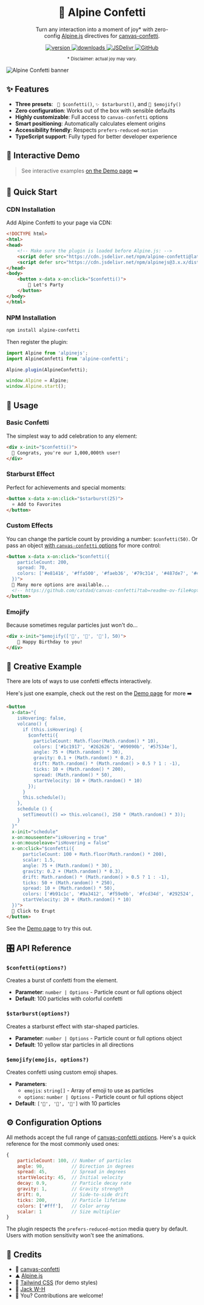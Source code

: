 <h1 align="center">🎉 Alpine Confetti</h1>

<p align="center" style="text-wrap: balance;">
  Turn any interaction into a moment of joy* with zero-config <a href="https://alpinejs.dev" target="_blank">Alpine.js</a> directives for <a href="https://www.npmjs.com/package/canvas-confetti" target="_blank">canvas-confetti</a>.
</p>

<p align="center">
  <a href="https://www.npmjs.com/package/alpine-confetti">
    <img src="https://img.shields.io/github/v/tag/jackwh/alpine-confetti?label=version" alt="version">
  </a>
  <a href="https://www.npmjs.com/package/alpine-confetti">
    <img src="https://img.shields.io/npm/dt/alpine-confetti" alt="downloads">
  </a>
  <a href="https://www.jsdelivr.com/package/npm/alpine-confetti">
    <img src="https://data.jsdelivr.com/v1/package/npm/alpine-confetti/badge?style=rounded" alt="JSDelivr">
  </a>
  <a href="https://www.npmjs.com/package/alpine-confetti">
    <img alt="GitHub" src="https://img.shields.io/github/license/jackwh/alpine-confetti">
  </a>
</p>

<p align="center">
  <small>* Disclaimer: actual joy may vary.</small>
</p>

![Alpine Confetti banner](docs/assets/art.jpg)

## ✨ Features

- **Three presets**: ` 🎉 $confetti()`, `✨ $starburst()`, and `💩 $emojify()`
- **Zero configuration**: Works out of the box with sensible defaults
- **Highly customizable**: Full access to `canvas-confetti` options
- **Smart positioning**: Automatically calculates element origins
- **Accessibility friendly**: Respects `prefers-reduced-motion`
- **TypeScript support**: Fully typed for better developer experience


## 👀 Interactive Demo

> See interactive examples [on the Demo page](https://jackwh.github.io/alpine-confetti/) ➡️

## 🚀 Quick Start

### CDN Installation

Add Alpine Confetti to your page via CDN:

```html
<!DOCTYPE html>
<html>
<head>
    <!-- Make sure the plugin is loaded before Alpine.js: -->
    <script defer src="https://cdn.jsdelivr.net/npm/alpine-confetti@latest/dist/browser.global.js"></script>
    <script defer src="https://cdn.jsdelivr.net/npm/alpinejs@3.x.x/dist/cdn.min.js"></script>
</head>
<body>
    <button x-data x-on:click="$confetti()">
        🎉 Let's Party
    </button>
</body>
</html>
```

### NPM Installation

```bash
npm install alpine-confetti
```

Then register the plugin:

```javascript
import Alpine from 'alpinejs';
import AlpineConfetti from 'alpine-confetti';

Alpine.plugin(AlpineConfetti);

window.Alpine = Alpine;
window.Alpine.start();
```

## 🔧 Usage

### Basic Confetti

The simplest way to add celebration to any element:

```html
<div x-init="$confetti()">
  🎉 Congrats, you're our 1,000,000th user!
</div>
```

### Starburst Effect

Perfect for achievements and special moments:

```html
<button x-data x-on:click="$starburst(25)">
  ⭐ Add to Favorites
</button>
```

### Custom Effects

You can change the particle count by providing a number: `$confetti(50)`. Or pass an object [with `canvas-confetti` options](https://github.com/catdad/canvas-confetti?tab=readme-ov-file#options) for more control:

```html
<button x-data x-on:click="$confetti({
    particleCount: 200,
    spread: 70,
    colors: ['#e81416', '#ffa500', '#faeb36', '#79c314', '#487de7', '#4b369d', '#70369d']
  })">
  👀 Many more options are available...
  <!-- https://github.com/catdad/canvas-confetti?tab=readme-ov-file#options -->
</button>
```

### Emojify

Because sometimes regular particles just won't do...

```html
<div x-init="$emojify(['🎂', '🎈', '🎁'], 50)">
    🎂 Happy Birthday to you!
</div>
```

## 🎨 Creative Example

There are lots of ways to use confetti effects interactively.
 
Here's just one example, check out the rest on the [Demo page](https://jackwh.github.io/alpine-confetti/) for more ➡️

```html
<button
  x-data="{
    isHovering: false,
    volcano() {
      if (this.isHovering) {
        $confetti({
          particleCount: Math.floor(Math.random() * 10),
          colors: ['#1c1917', '#262626', '#09090b', '#57534e'],
          angle: 75 + (Math.random() * 30),
          gravity: 0.1 + (Math.random() * 0.2),
          drift: Math.random() * (Math.random() > 0.5 ? 1 : -1),
          ticks: 10 + (Math.random() * 200),
          spread: (Math.random() * 50),
          startVelocity: 10 + (Math.random() * 10)
        });
      }
      this.schedule();
    },
    schedule () {
      setTimeout(() => this.volcano(), 250 * (Math.random() * 3));
    }
  }"
  x-init="schedule"
  x-on:mouseenter="isHovering = true"
  x-on:mouseleave="isHovering = false"
  x-on:click="$confetti({
      particleCount: 100 + Math.floor(Math.random() * 200),
      scalar: 1.5,
      angle: 75 + (Math.random() * 30),
      gravity: 0.2 + (Math.random() * 0.3),
      drift: Math.random() * (Math.random() > 0.5 ? 1 : -1),
      ticks: 50 + (Math.random() * 250),
      spread: 10 + (Math.random() * 50),
      colors: ['#b91c1c', '#9a3412', '#f59e0b', '#fcd34d', '#292524', '#450a0a'],
      startVelocity: 20 + (Math.random() * 10)
  })">
  🌋 Click to Erupt 
</button>
```

See the [Demo page](https://jackwh.github.io/alpine-confetti/) to try this out.

## 🎛️ API Reference

### `$confetti(options?)`

Creates a burst of confetti from the element.

- **Parameter**: `number | Options` - Particle count or full options object
- **Default**: 100 particles with colorful confetti

### `$starburst(options?)`

Creates a starburst effect with star-shaped particles.

- **Parameter**: `number | Options` - Particle count or full options object  
- **Default**: 10 yellow star particles in all directions

### `$emojify(emojis, options?)`

Creates confetti using custom emoji shapes.

- **Parameters**: 
  - `emojis`: `string[]` - Array of emoji to use as particles
  - `options`: `number | Options` - Particle count or full options object
- **Default**: `['🍓', '🍌', '🥝']` with 10 particles

## ⚙️ Configuration Options

All methods accept the full range of [canvas-confetti options](https://github.com/catdad/canvas-confetti?tab=readme-ov-file#options). Here's a quick reference for the most commonly used ones:

```javascript
{
    particleCount: 100, // Number of particles
    angle: 90,          // Direction in degrees
    spread: 45,         // Spread in degrees
    startVelocity: 45,  // Initial velocity
    decay: 0.9,         // Particle decay rate
    gravity: 1,         // Gravity strength
    drift: 0,           // Side-to-side drift
    ticks: 200,         // Particle lifetime
    colors: ['#fff'],   // Color array
    scalar: 1           // Size multiplier
}
```

The plugin respects the `prefers-reduced-motion` media query by default. Users with motion sensitivity won't see the animations.

## 🙏 Credits

- 🎊 [canvas-confetti](https://github.com/catdad/canvas-confetti)
- ⛰️ [Alpine.js](https://alpinejs.dev)
- 🎨 [Tailwind CSS](http://tailwindcss.com) (for demo styles)
- 🍳 [Jack W-H](https://github.com/jackwh)
- 🫵 You? Contributions are welcome!
